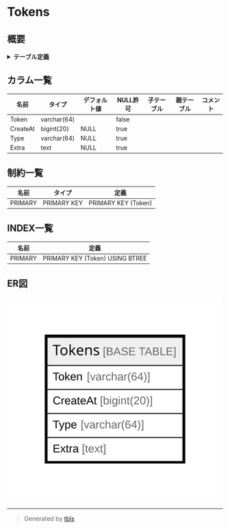 # Tokens

## 概要

<details>
<summary><strong>テーブル定義</strong></summary>

```sql
CREATE TABLE `Tokens` (
  `Token` varchar(64) NOT NULL,
  `CreateAt` bigint(20) DEFAULT NULL,
  `Type` varchar(64) DEFAULT NULL,
  `Extra` text DEFAULT NULL,
  PRIMARY KEY (`Token`)
) ENGINE=InnoDB DEFAULT CHARSET=utf8mb4
```

</details>

## カラム一覧

| 名前       | タイプ         | デフォルト値       | NULL許可   | 子テーブル      | 親テーブル      | コメント     |
| -------- | ----------- | ------------ | -------- | ---------- | ---------- | -------- |
| Token    | varchar(64) |              | false    |            |            |          |
| CreateAt | bigint(20)  | NULL         | true     |            |            |          |
| Type     | varchar(64) | NULL         | true     |            |            |          |
| Extra    | text        | NULL         | true     |            |            |          |

## 制約一覧

| 名前      | タイプ         | 定義                  |
| ------- | ----------- | ------------------- |
| PRIMARY | PRIMARY KEY | PRIMARY KEY (Token) |

## INDEX一覧

| 名前      | 定義                              |
| ------- | ------------------------------- |
| PRIMARY | PRIMARY KEY (Token) USING BTREE |

## ER図

![er](Tokens.svg)

---

> Generated by [tbls](https://github.com/k1LoW/tbls)
